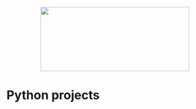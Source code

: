 <p align="center">
  <img src="https://www.vizteams.com/wp-content/uploads/2013/08/python-logo-master.png" height="150" width="346.5">
</p>

# Python projects
